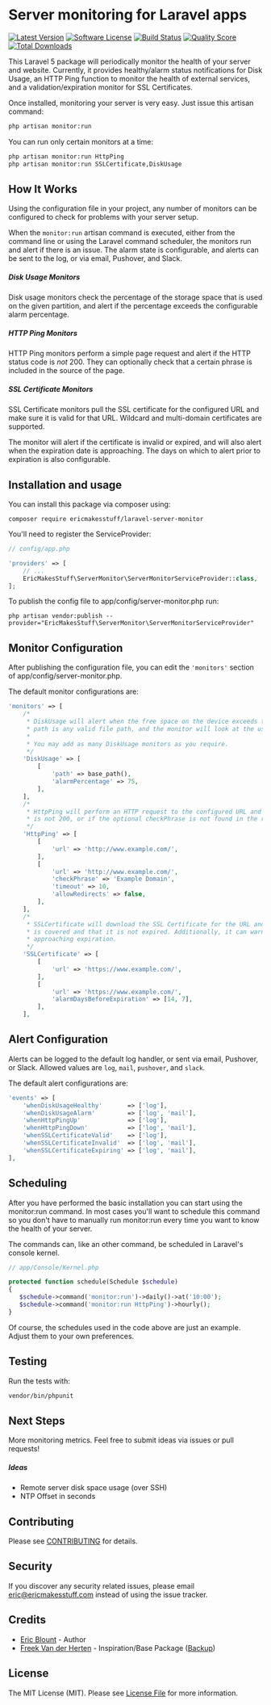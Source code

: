 # Server monitoring for Laravel apps

[![Latest Version](https://img.shields.io/github/release/ericmakesstuff/laravel-server-monitor.svg?style=flat-square)](https://github.com/ericmakesstuff/laravel-server-monitor/releases)
[![Software License](https://img.shields.io/badge/license-MIT-brightgreen.svg?style=flat-square)](LICENSE.md)
[![Build Status](https://img.shields.io/travis/ericmakesstuff/laravel-server-monitor/master.svg?style=flat-square)](https://travis-ci.org/ericmakesstuff/laravel-server-monitor)
[![Quality Score](https://img.shields.io/scrutinizer/g/ericmakesstuff/laravel-server-monitor.svg?style=flat-square)](https://scrutinizer-ci.com/g/ericmakesstuff/laravel-server-monitor)
[![Total Downloads](https://img.shields.io/packagist/dt/ericmakesstuff/laravel-server-monitor.svg?style=flat-square)](https://packagist.org/packages/ericmakesstuff/laravel-server-monitor)

This Laravel 5 package will periodically monitor the health of your server and website. Currently, it provides healthy/alarm status notifications for Disk Usage, an HTTP Ping function to monitor the health of external services, and a validation/expiration monitor for SSL Certificates.

Once installed, monitoring your server is very easy. Just issue this artisan command:

``` bash
php artisan monitor:run
```

You can run only certain monitors at a time:

``` bash
php artisan monitor:run HttpPing
php artisan monitor:run SSLCertificate,DiskUsage
```

## How It Works

Using the configuration file in your project, any number of monitors can be configured to check for problems with your server setup.

When the `monitor:run` artisan command is executed, either from the command line or using the Laravel command scheduler, the monitors run and
alert if there is an issue. The alarm state is configurable, and alerts can be sent to the log, or via email, Pushover, and Slack.

##### Disk Usage Monitors

Disk usage monitors check the percentage of the storage space that is used on the given partition, and alert if the percentage exceeds the configurable alarm percentage.

##### HTTP Ping Monitors

HTTP Ping monitors perform a simple page request and alert if the HTTP status code is _not_ 200. They can optionally check that a certain phrase is included in the source of the page.

##### SSL Certificate Monitors

SSL Certificate monitors pull the SSL certificate for the configured URL and make sure it is valid for that URL. Wildcard and multi-domain certificates are supported.

The monitor will alert if the certificate is invalid or expired, and will also alert when the expiration date is approaching. The days on which to alert prior to expiration is also configurable.

## Installation and usage

You can install this package via composer using:

`composer require ericmakesstuff/laravel-server-monitor`

You'll need to register the ServiceProvider:

```php
// config/app.php

'providers' => [
    // ...
    EricMakesStuff\ServerMonitor\ServerMonitorServiceProvider::class,
];
```

To publish the config file to app/config/server-monitor.php run:

`php artisan vendor:publish --provider="EricMakesStuff\ServerMonitor\ServerMonitorServiceProvider"`

## Monitor Configuration

After publishing the configuration file, you can edit the `'monitors'` section of app/config/server-monitor.php.

The default monitor configurations are:

```php
'monitors' => [
    /*
     * DiskUsage will alert when the free space on the device exceeds the alarmPercentage.
     * path is any valid file path, and the monitor will look at the usage of that disk partition.
     *
     * You may add as many DiskUsage monitors as you require.
     */
    'DiskUsage' => [
        [
            'path' => base_path(),
            'alarmPercentage' => 75,
        ],
    ],
    /*
     * HttpPing will perform an HTTP request to the configured URL and alert if the response code
     * is not 200, or if the optional checkPhrase is not found in the response.
     */
    'HttpPing' => [
        [
            'url' => 'http://www.example.com/',
        ],
        [
            'url' => 'http://www.example.com/',
            'checkPhrase' => 'Example Domain',
            'timeout' => 10,
            'allowRedirects' => false,
        ],
    ],
    /*
     * SSLCertificate will download the SSL Certificate for the URL and validate that the domain
     * is covered and that it is not expired. Additionally, it can warn when the certificate is
     * approaching expiration.
     */
    'SSLCertificate' => [
        [
            'url' => 'https://www.example.com/',
        ],
        [
            'url' => 'https://www.example.com/',
            'alarmDaysBeforeExpiration' => [14, 7],
        ],
    ],
```

## Alert Configuration

Alerts can be logged to the default log handler, or sent via email, Pushover, or Slack. Allowed values are `log`, `mail`, `pushover`, and `slack`.

The default alert configurations are:

```php
'events' => [
    'whenDiskUsageHealthy'       => ['log'],
    'whenDiskUsageAlarm'         => ['log', 'mail'],
    'whenHttpPingUp'             => ['log'],
    'whenHttpPingDown'           => ['log', 'mail'],
    'whenSSLCertificateValid'    => ['log'],
    'whenSSLCertificateInvalid'  => ['log', 'mail'],
    'whenSSLCertificateExpiring' => ['log', 'mail'],
],
```

## Scheduling

After you have performed the basic installation you can start using the monitor:run command. In most cases you'll want to schedule this command so you don't have to manually run monitor:run every time you want to know the health of your server.

The commands can, like an other command, be scheduled in Laravel's console kernel.

```php
// app/Console/Kernel.php

protected function schedule(Schedule $schedule)
{
   $schedule->command('monitor:run')->daily()->at('10:00');
   $schedule->command('monitor:run HttpPing')->hourly();
}
```

Of course, the schedules used in the code above are just an example. Adjust them to your own preferences.

## Testing

Run the tests with:

``` bash
vendor/bin/phpunit
```

## Next Steps

More monitoring metrics. Feel free to submit ideas via issues or pull requests!

##### Ideas

 - Remote server disk space usage (over SSH)
 - NTP Offset in seconds

## Contributing

Please see [CONTRIBUTING](CONTRIBUTING.md) for details.

## Security

If you discover any security related issues, please email eric@ericmakesstuff.com instead of using the issue tracker.

## Credits

- [Eric Blount](https://github.com/ericmakesstuff) - Author
- [Freek Van der Herten](https://github.com/freekmurze) - Inspiration/Base Package ([Backup](https://github.com/spatie/laravel-backup))

## License

The MIT License (MIT). Please see [License File](LICENSE.md) for more information.

